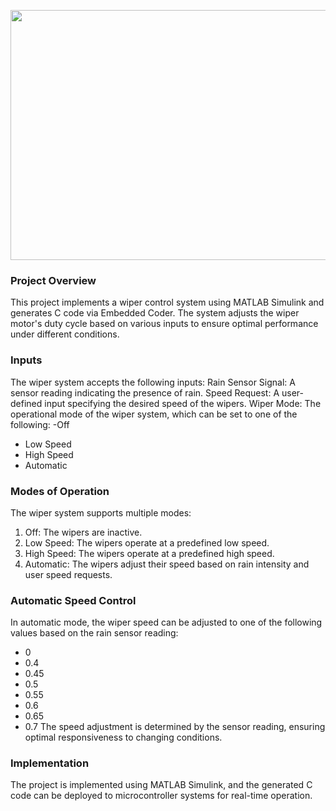 <img height="400" width="1000" src="https://github.com/user-attachments/assets/b7de700b-a496-4deb-a468-1b8f2aef67fb"></img>
### Project Overview
This project implements a wiper control system using MATLAB Simulink and generates C code via Embedded Coder. The system adjusts the wiper motor's duty cycle based on various inputs to ensure optimal performance under different conditions.

### Inputs
The wiper system accepts the following inputs:
Rain Sensor Signal: A sensor reading indicating the presence of rain.
Speed Request: A user-defined input specifying the desired speed of the wipers.
Wiper Mode: The operational mode of the wiper system, which can be set to one of the following:
-Off
- Low Speed
- High Speed
- Automatic

### Modes of Operation
The wiper system supports multiple modes:
1. Off: The wipers are inactive.
2. Low Speed: The wipers operate at a predefined low speed.
3. High Speed: The wipers operate at a predefined high speed.
4. Automatic: The wipers adjust their speed based on rain intensity and user speed requests.

### Automatic Speed Control
In automatic mode, the wiper speed can be adjusted to one of the following values based on the rain sensor reading:

- 0
- 0.4
- 0.45
- 0.5
- 0.55
- 0.6
- 0.65
- 0.7
The speed adjustment is determined by the sensor reading, ensuring optimal responsiveness to changing conditions.

### Implementation
The project is implemented using MATLAB Simulink, and the generated C code can be deployed to microcontroller systems for real-time operation.



